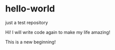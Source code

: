 # hello-world
just a test repository

Hi! I will write code again to make my life amazing!

This is a new beginning!
